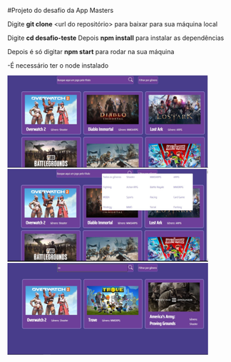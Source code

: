    #Projeto do desafio da App Masters

Digite **git clone** <url do repositório> para baixar para sua máquina local

Digite **cd desafio-teste**
Depois **npm install** para instalar as dependências

Depois é só digitar **npm start** para rodar na sua máquina 

-É necessário ter o node instalado

<img src="https://github.com/joaoCS/desafio-teste/blob/main/src/img/print1.jpg" width="450">

<img src="https://github.com/joaoCS/desafio-teste/blob/main/src/img/print2.jpg" width="450">

<img src="https://github.com/joaoCS/desafio-teste/blob/main/src/img/print3.jpg" width="450">